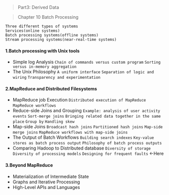 > Part3: Derived Data 

> Chapter 10 Batch Processing

```
Three different types of systems
Services(online systems)
Batch processing systems(offline systems)
Stream processing systems(near-real-time systems)
```

#### 1.Batch processing with Unix tools
* Simple log Analysis `Chain of commands versus custom program` `Sorting versus in-memory aggregation`
* The Unix Philosophy `A uniform interface` `Separation of logic and wiring` `Transparency and experimentation`

#### 2.MapReduce and Distributed Filesystems
* MapReduce job Execution `Distributed execution of MapReduce`  `MapReduce workflows` 
* Reduce-side Joins and Grouping `Example: analysis of user activity events` `Sort-merge joins` `Bringing related data together in the same place` `Group by` `Handling skew`
* Map-side Joins `Broadcast hash joins` `Partitioned hash joins` `Map-side merge joins` `MapReduce workflows with map-side joins` 
* The Output of Batch Workflows `Building search indexes` `Key-value stores as batch process output` `Philosophy of batch process outputs`
* Comparing Hadoop to Distributed database `Diversity of storage` `Diversity of processing models` `Designing for frequent faults` <-Here

#### 3.Beyond MapReduce
* Materialization of Intermediate State
* Graphs and Iterative Processing
* High-Level APIs and Languages
